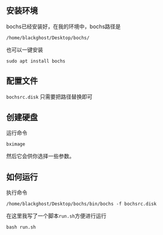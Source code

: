 
## 安装环境
bochs已经安装好，在我的环境中，bochs路径是
```
/home/blackghost/Desktop/bochs/
```
也可以一键安装
```
sudo apt install bochs
```

## 配置文件
`bochsrc.disk` 只需要把路径替换即可


## 创建硬盘
运行命令
```
bximage 
```
然后它会供你选择一些参数。

## 如何运行
执行命令

```
/home/blackghost/Desktop/bochs/bin/bochs -f bochsrc.disk
```

在这里我写了一个脚本`run.sh`方便进行运行
```
bash run.sh
```
